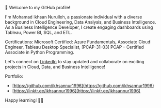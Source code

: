 👋 Welcome to my GitHub profile!

I'm Mohamad Ikhsan Nurulloh, a passionate individual with a diverse background in Cloud Engineering, Data Analysis, and Business Intelligence. As a Business Intelligence Developer, I create engaging dashboards using Tableau, Power BI, SQL, and ETL.

Certifications: Microsoft Certified: Azure Fundamentals, Associate Cloud Engineer, Tableau Desktop Specialist, [PCAP-31-03] PCAP – Certified Associate in Python Programming.

Let's connect on [LinkedIn](https://www.linkedin.com/in/mohamad-ikhsan-nurulloh/) to stay updated and collaborate on exciting projects in Cloud, Data, and Business Intelligence!

Portfolio: 
- [https://github.com/ikhsannur1996](https://github.com/ikhsannur1996)
- [https://linktr.ee/ikhsannur1996](https://linktr.ee/ikhsannur1996)

Happy learning! 🚀🔥
